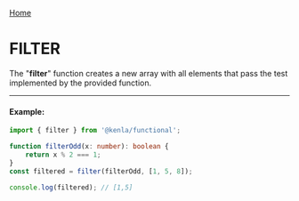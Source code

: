 [Home](./../../README.md)

# FILTER

The "**filter**" function creates a new array with all elements that pass the test implemented by the provided function.

---

#### Example:

```typescript
import { filter } from '@kenla/functional';

function filterOdd(x: number): boolean {
    return x % 2 === 1;
}
const filtered = filter(filterOdd, [1, 5, 8]);

console.log(filtered); // [1,5]
```
